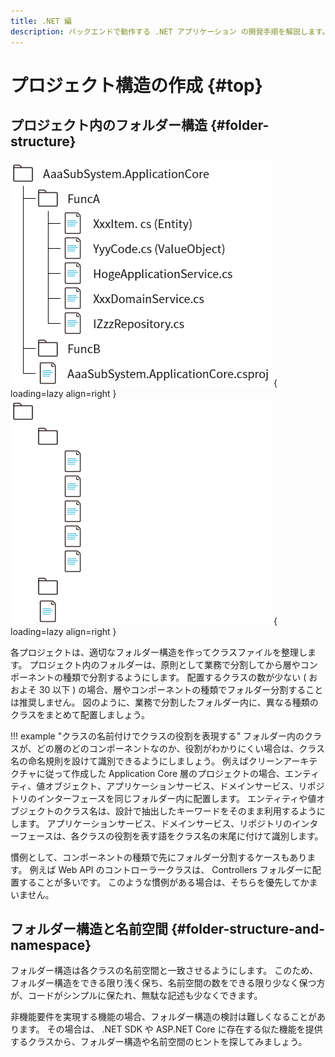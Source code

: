 ```yaml
---
title: .NET 編
description: バックエンドで動作する .NET アプリケーション の開発手順を解説します。
---
```


# プロジェクト構造の作成 {#top}

## プロジェクト内のフォルダー構造 {#folder-structure}

![Application Core のフォルダー構造例](../../../images/guidebooks/how-to-develop/dotnet/application-core-folders-light.png#only-light){ loading=lazy align=right }
![Application Core のフォルダー構造例](../../../images/guidebooks/how-to-develop/dotnet/application-core-folders-dark.png#only-dark){ loading=lazy align=right }

各プロジェクトは、適切なフォルダー構造を作ってクラスファイルを整理します。
プロジェクト内のフォルダーは、原則として業務で分割してから層やコンポーネントの種類で分割するようにします。
配置するクラスの数が少ない ( おおよそ 30 以下 ) の場合、層やコンポーネントの種類でフォルダー分割することは推奨しません。
図のように、業務で分割したフォルダー内に、異なる種類のクラスをまとめて配置しましょう。

!!! example "クラスの名前付けでクラスの役割を表現する"
    フォルダー内のクラスが、どの層のどのコンポーネントなのか、役割がわかりにくい場合は、クラス名の命名規則を設けて識別できるようにしましょう。
    例えばクリーンアーキテクチャに従って作成した Application Core 層のプロジェクトの場合、エンティティ、値オブジェクト、アプリケーションサービス、ドメインサービス、リポジトリのインターフェースを同じフォルダー内に配置します。
    エンティティや値オブジェクトのクラス名は、設計で抽出したキーワードをそのまま利用するようにします。
    アプリケーションサービス、ドメインサービス、リポジトリのインターフェースは、各クラスの役割を表す語をクラス名の末尾に付けて識別します。

慣例として、コンポーネントの種類で先にフォルダー分割するケースもあります。
例えば Web API のコントローラークラスは、 Controllers フォルダーに配置することが多いです。
このような慣例がある場合は、そちらを優先してかまいません。

## フォルダー構造と名前空間 {#folder-structure-and-namespace}

フォルダー構造は各クラスの名前空間と一致させるようにします。
このため、フォルダー構造をできる限り浅く保ち、名前空間の数をできる限り少なく保つ方が、コードがシンプルに保たれ、無駄な記述も少なくできます。

非機能要件を実現する機能の場合、フォルダー構造の検討は難しくなることがあります。
その場合は、 .NET SDK や ASP.NET Core に存在する似た機能を提供するクラスから、フォルダー構造や名前空間のヒントを探してみましょう。
